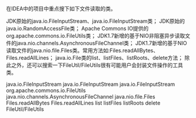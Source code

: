 在IDEA中的项目中重点搜下如下文件读取的类。

JDK原始的java.io.FileInputStream、java.io.FileInputStream类；
JDK原始的java.io.RandomAccessFile类；
Apache Commons IO提供的org.apache.commons.io.FileUtils类；
JDK1.7新增的基于NIO非阻塞异步读取文件的java.nio.channels.AsynchronousFileChannel类；
JDK1.7新增的基于NIO读取文件的java.nio.file.Files类。常用方法如:Files.readAllBytes、Files.readAllLines；
java.io.File类的list、listFiles、listRoots、delete方法；
除此之外，还可以搜索一下FileUtil/FileUtils很有可能用户会封装文件操作的工具类。

java.io.FileInputStream
java.io.FileInputStream
java.io.FileInputStream
org.apache.commons.io.FileUtils
java.nio.channels.AsynchronousFileChannel
java.nio.file.Files
Files.readAllBytes
Files.readAllLines
list
listFiles
listRoots
delete
FileUtil/FileUtils
